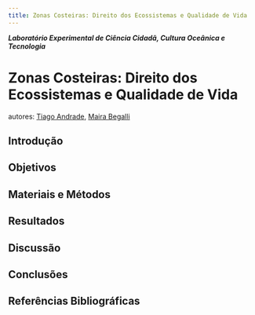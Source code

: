 ```yaml
---
title: Zonas Costeiras: Direito dos Ecossistemas e Qualidade de Vida
---
```


***Laboratório Experimental de Ciência Cidadã, Cultura Oceânica e Tecnologia***


# Zonas Costeiras: Direito dos Ecossistemas e Qualidade de Vida
autores: [Tiago Andrade](http://lattes.cnpq.br/8753419609363897), [Maira Begalli](http://lattes.cnpq.br/4559907236737788)


## Introdução




## Objetivos




## Materiais e Métodos




## Resultados



## Discussão



## Conclusões


## Referências Bibliográficas